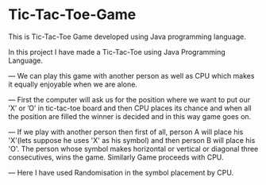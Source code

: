 # Tic-Tac-Toe-Game
This is Tic-Tac-Toe Game developed using Java programming language. 

In this project I have made a Tic-Tac-Toe using Java Programming Language.

—  We can play this game with another person as well as CPU which makes it equally enjoyable when we are alone.

— First the computer will ask us for the position where we want to put our ’X’ or ’O’ in tic-tac-toe board and then CPU places
its chance and when all the position are filled the winner is decided and in this way game goes on.

— If we play with another person then first of all, person A will place his 'X'(lets suppose he uses 'X' as his symbol) and then person B will place his 'O'. The person whose symbol makes horizontal or vertical or diagonal three consecutives, wins the game. Similarly Game proceeds with CPU.

— Here I have used Randomisation in the symbol placement by CPU.
